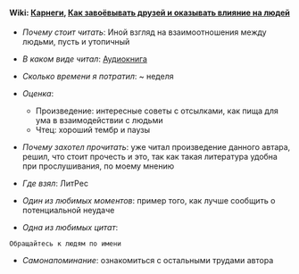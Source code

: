 #### Wiki: [Карнеги](https://ru.wikipedia.org/wiki/%D0%9A%D0%B0%D1%80%D0%BD%D0%B5%D0%B3%D0%B8,_%D0%94%D0%B5%D0%B9%D0%BB), [Как завоёвывать друзей и оказывать влияние на людей](https://ru.wikipedia.org/wiki/%D0%9A%D0%B0%D0%BA_%D0%B7%D0%B0%D0%B2%D0%BE%D1%91%D0%B2%D1%8B%D0%B2%D0%B0%D1%82%D1%8C_%D0%B4%D1%80%D1%83%D0%B7%D0%B5%D0%B9_%D0%B8_%D0%BE%D0%BA%D0%B0%D0%B7%D1%8B%D0%B2%D0%B0%D1%82%D1%8C_%D0%B2%D0%BB%D0%B8%D1%8F%D0%BD%D0%B8%D0%B5_%D0%BD%D0%B0_%D0%BB%D1%8E%D0%B4%D0%B5%D0%B9)

- _Почему стоит читать_: Иной взгляд на взаимоотношения между людьми, пусть и утопичный

- _В каком виде читал_: [Аудиокнига](https://www.litres.ru/deyl-karnegi/kak-raspolagat-k-sebe-ludey-18269200/?track=from_all_books_my)

- _Сколько времени я потратил_: ~ неделя

- _Оценка_:

  - Произведение: интересные советы с отсылками, как пища для ума в взаимодействии с людьми
  - Чтец: хороший тембр и паузы

- _Почему захотел прочитать_: уже читал произведение данного автара, решил, что стоит прочесть и это, так как такая литература удобна при прослушивания, по моему мнению

- _Где взял_: ЛитРес

- _Один из любимых моментов_: пример того, как лучше сообщить о потенциальной неудаче

- _Одна из любимых цитат_:

```
Обращайтесь к людям по имени
```

- _Самонапоминание_: ознакомиться с остальными трудами автора
